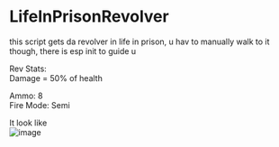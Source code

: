 # LifeInPrisonRevolver
this script gets da revolver in life in prison, u hav to manually walk to it though, there is esp init to guide u  

Rev Stats:  
Damage = 50% of health  
  
Ammo: 8  
Fire Mode: Semi  

It look like  
![image](https://user-images.githubusercontent.com/104280094/180667046-52207019-0ac8-46ec-9657-9d3e5ab26e56.png)

